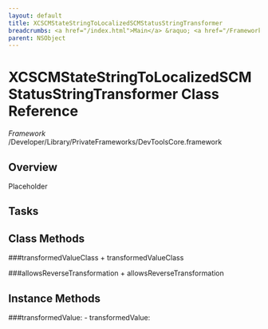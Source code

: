 ```yaml
---
layout: default
title: XCSCMStateStringToLocalizedSCMStatusStringTransformer
breadcrumbs: <a href="/index.html">Main</a> &raquo; <a href="/Frameworks.html">Framework</a> &raquo; <a href="/Frameworks/DevToolsCore.html">DevToolsCore</a> &raquo; XCSCMStateStringToLocalizedSCMStatusStringTransformer
parent: NSObject 
---
```

# XCSCMStateStringToLocalizedSCMStatusStringTransformer Class Reference

*Framework* /Developer/Library/PrivateFrameworks/DevToolsCore.framework

## Overview

Placeholder

## Tasks

## Class Methods

<a name="+transformedValueClass"></a>
###transformedValueClass
    + transformedValueClass

<a name="+allowsReverseTransformation"></a>
###allowsReverseTransformation
    + allowsReverseTransformation

## Instance Methods

<a name="-transformedValue:"></a>
###transformedValue:
    - transformedValue:

